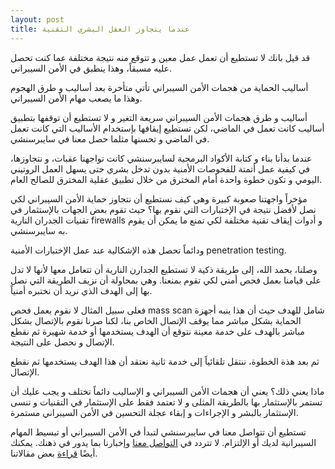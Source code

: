```yaml
---
layout: post
title: عندما يتجاوز العقل البشري التقنية
---
```


قد قيل بانك لا تستطيع أن تعمل عمل معين و تتوقع منه نتيجة مختلفة عما كنت تحصل عليه مسبقاً، وهذا ينطبق في الأمن السيبراني.

أساليب الحماية من هجمات الأمن السيبراني تأتي متأخرة بعد أساليب و طرق الهجوم وهذا ما يصعب مهام الأمن السيبراني.


أساليب و طرق هجمات الأمن السيبراني سريعة التغير و لا تستطيع أن توقفها بتطبيق أساليب كانت تعمل في الماضي، لكن تستطيع إيقافها بإستخدام الأساليب التي كانت تعمل في الماضي و تحسنها مثلما حصل معنا في سايبرسنشي.

عندما بدأنا بناء و كتابة الأكواد البرمجية لسايبرسنشي كانت تواجهنا عقبات، و نتجاوزها، في كيفية عمل أتمتة للفحوصات الأمنية بدون تدخل بشري حتى يسهل العمل الروتيني اليومي و تكون خطوة واحدة أمام المخترق من خلال تطبيق عقلية المخترق للصالح العام.

مؤخراً واجهتنا صعوبة كبيرة وهي كيف نستطيع أن نتجاوز حماية الأمن السيبراني لكي نصل لأفضل نتيجة في الإختبارات التي نقوم بها؟ حيث تقوم بعض الجهات بالإستثمار في تقنيات الجدران النارية firewalls و أدوات إيقاف تقنية مختلفة لكي تمنع ما يمكن أن يقوم به سايبرسنشي.

ودائماً تحصل هذه الإشكالية عند عمل الإختبارات الأمنية penetration testing.


وصلنا، بحمد الله، إلى طريقة ذكية لا تستطيع الجدارن النارية أن تتعامل معها لأنها لا تدل على قيامنا بعمل فحص أمني لكي تقوم بمنعنا. وهي بمحاولة أن نزيف الطريقة التي نصل بها إلى الهدف الذي نريد أن نختبره أمنياً.


فعلى سبيل المثال لا نقوم بعمل فحص mass scan شامل للهدف حيث أن هذا ينبه أجهزة الحماية بشكل مباشر مما يوقف الإتصال الخاص بنا، لكنا صرنا نقوم بالإتصال بشكل مباشر بالهدف على خدمة معينة نتوقع أن الهدف يستخدمها أو خدمة شهيرة ثم نقطع الإتصال و نحصل على النتيجة.


ثم بعد هذة الخطوة، ننتقل تلقائياً إلى خدمة ثانية نعتقد أن هذا الهدف يستخدمها ثم نقطع الإتصال.


ماذا يعني ذلك؟ يعني أن هجمات الأمن السيبراني و الإساليب دائماً تختلف و يجب عليك أن تستمر بالإستثمار بها بالطريقة المثلى و لا تعتمد فقط على الإستثمار في التقنيات و تنسى الإستثمار بالبشر و الإجراءات و إبقاء عجلة التحسين في الأمن السيبراني مستمرة.


تستطيع أن تتواصل معنا في سايبرسنشي لتبدأ في الأمن السيبراني أو تبسيط المهام السيبرانية لديك أو الإلتزام. لا تتردد في [التواصل معنا](https://www.cybersenshi.com/#contactUsBlock) وإخبارنا بما يدور في ذهنك. يمكنك أيضًا [قراءة](https://blog.cybersenshi.com) بعض مقالاتنا.
